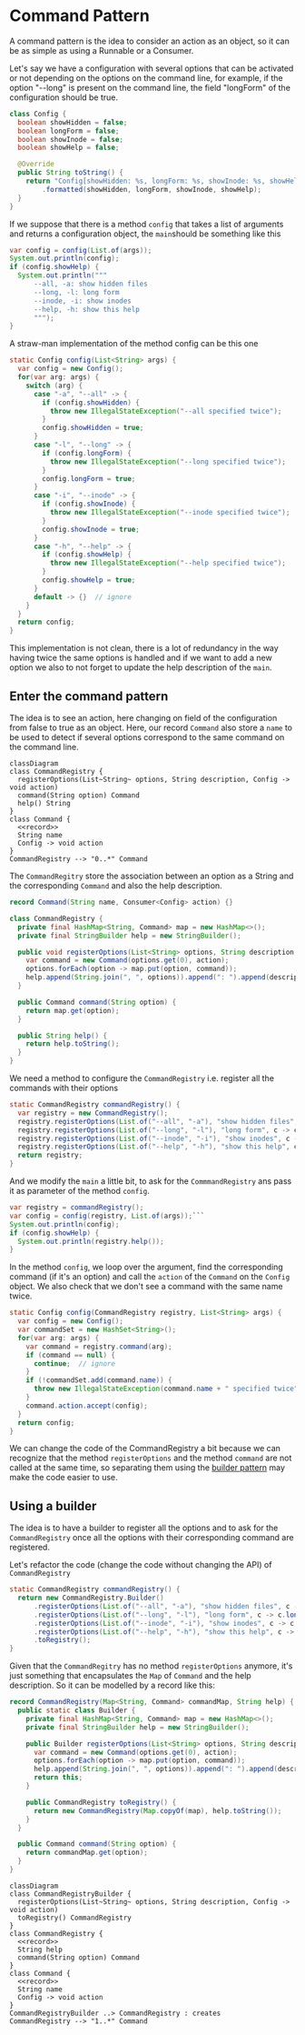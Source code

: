# Command Pattern

A command pattern is the idea to consider an action as an object, so it can be as simple as
using a Runnable or a Consumer.

Let's say we have a configuration with several options that can be activated or not
depending on the options on the command line, for example, if the option "--long" is present
on the command line, the field "longForm" of the configuration should be true.

```java
class Config {
  boolean showHidden = false;
  boolean longForm = false;
  boolean showInode = false;
  boolean showHelp = false;

  @Override
  public String toString() {
    return "Config[showHidden: %s, longForm: %s, showInode: %s, showHelp: %s]"
        .formatted(showHidden, longForm, showInode, showHelp);
  }
}
```

If we suppose that there is a method `config` that takes a list of arguments and returns a configuration  object,
the `main`should be something like this

```java
var config = config(List.of(args));
System.out.println(config);
if (config.showHelp) {
  System.out.println("""
      --all, -a: show hidden files
      --long, -l: long form
      --inode, -i: show inodes
      --help, -h: show this help
      """);
}
```

A straw-man implementation of the method config can be this one
```java
static Config config(List<String> args) {
  var config = new Config();
  for(var arg: args) {
    switch (arg) {
      case "-a", "--all" -> {
        if (config.showHidden) {
          throw new IllegalStateException("--all specified twice");
        }
        config.showHidden = true;
      }
      case "-l", "--long" -> {
        if (config.longForm) {
          throw new IllegalStateException("--long specified twice");
        }
        config.longForm = true;
      }
      case "-i", "--inode" -> {
        if (config.showInode) {
          throw new IllegalStateException("--inode specified twice");
        }
        config.showInode = true;
      }
      case "-h", "--help" -> {
        if (config.showHelp) {
          throw new IllegalStateException("--help specified twice");
        }
        config.showHelp = true;
      }
      default -> {}  // ignore
    }
  }
  return config;
}
```

This implementation is not clean, there is a lot of redundancy in the way having twice the same options
is handled and if we want to add a new option we also to not forget to update the help description of the `main`.

## Enter the command pattern

The idea is to see an action, here changing on field of the configuration from false to true
as an object. Here, our record `Command` also store a `name` to be used to detect if several options
correspond to the same command on the command line.

```mermaid
classDiagram
class CommandRegistry {
  registerOptions(List~String~ options, String description, Config -> void action)
  command(String option) Command
  help() String
}
class Command {
  <<record>>
  String name
  Config -> void action
}
CommandRegistry --> "0..*" Command
```

The `CommandRegitry` store the association between an option as a String and the corresponding `Command`
and also the help description.

```java
record Command(String name, Consumer<Config> action) {}

class CommandRegistry {
  private final HashMap<String, Command> map = new HashMap<>();
  private final StringBuilder help = new StringBuilder();

  public void registerOptions(List<String> options, String description, Consumer<Config> action) {
    var command = new Command(options.get(0), action);
    options.forEach(option -> map.put(option, command));
    help.append(String.join(", ", options)).append(": ").append(description).append("\n");
  }

  public Command command(String option) {
    return map.get(option);
  }

  public String help() {
    return help.toString();
  }
}
```

We need a method to configure the `CommandRegistry` i.e. register all the commands with their options
```java
static CommandRegistry commandRegistry() {
  var registry = new CommandRegistry();
  registry.registerOptions(List.of("--all", "-a"), "show hidden files", c -> c.showHidden = true);
  registry.registerOptions(List.of("--long", "-l"), "long form", c -> c.longForm = true);
  registry.registerOptions(List.of("--inode", "-i"), "show inodes", c -> c.showInode = true);
  registry.registerOptions(List.of("--help", "-h"), "show this help", c -> c.showHelp = true);
  return registry;
}
```

And we modify the `main` a little bit,  to ask for the `CommmandRegistry` ans pass it as parameter
of the method `config`.
```java
var registry = commandRegistry();
var config = config(registry, List.of(args));```
System.out.println(config);
if (config.showHelp) {
  System.out.println(registry.help());
}
```

In the method `config`, we loop over the argument, find the corresponding command (if it's an option)
and call the `action` of the `Command` on the `Config` object. We also check that we don't see a command
with the same name twice.
```java
static Config config(CommandRegistry registry, List<String> args) {
  var config = new Config();
  var commandSet = new HashSet<String>();
  for(var arg: args) {
    var command = registry.command(arg);
    if (command == null) {
      continue;  // ignore
    }
    if (!commandSet.add(command.name)) {
      throw new IllegalStateException(command.name + " specified twice");
    }
    command.action.accept(config);
  }
  return config;
}
```

We can change the code of the CommandRegistry a bit because we can recognize that the method `registerOptions`
and the method `command` are not called at the same time, so separating them using
the [builder pattern](../builder) may make the code easier to use.


## Using a builder

The idea is to have a builder to register all the options and to ask for the `CommandRegistry` once
all the options with their corresponding command are registered.

Let's refactor the code (change the code without changing the API) of `CommandRegistry`
```java
static CommandRegistry commandRegistry() {
  return new CommandRegistry.Builder()
      .registerOptions(List.of("--all", "-a"), "show hidden files", c -> c.showHidden = true)
      .registerOptions(List.of("--long", "-l"), "long form", c -> c.longForm = true)
      .registerOptions(List.of("--inode", "-i"), "show inodes", c -> c.showInode = true)
      .registerOptions(List.of("--help", "-h"), "show this help", c -> c.showHelp = true)
      .toRegistry();
}
```

Given that the `CommandRegitry` has no method `registerOptions` anymore, it's just something
that encapsulates the `Map` of `Command` and the help description.
So it can be modelled by a record like this:
```java
record CommandRegistry(Map<String, Command> commandMap, String help) {
  public static class Builder {
    private final HashMap<String, Command> map = new HashMap<>();
    private final StringBuilder help = new StringBuilder();

    public Builder registerOptions(List<String> options, String description, Consumer<Config> action) {
      var command = new Command(options.get(0), action);
      options.forEach(option -> map.put(option, command));
      help.append(String.join(", ", options)).append(": ").append(description).append("\n");
      return this;
    }

    public CommandRegistry toRegistry() {
      return new CommandRegistry(Map.copyOf(map), help.toString());
    }
  }

  public Command command(String option) {
    return commandMap.get(option);
  }
}
```

```mermaid
classDiagram
class CommandRegistryBuilder {
  registerOptions(List~String~ options, String description, Config -> void action)
  toRegistry() CommandRegistry
}
class CommandRegistry {
  <<record>>
  String help
  command(String option) Command
}
class Command {
  <<record>>
  String name
  Config -> void action
}
CommandRegistryBuilder ..> CommandRegistry : creates
CommandRegistry --> "1..*" Command
```
